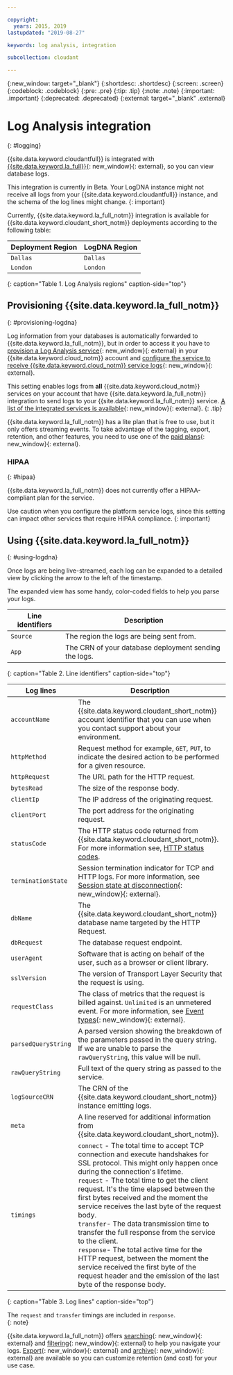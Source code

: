 ```yaml
---

copyright:
  years: 2015, 2019
lastupdated: "2019-08-27"

keywords: log analysis, integration 

subcollection: cloudant

---
```


{:new_window: target="_blank"}
{:shortdesc: .shortdesc}
{:screen: .screen}
{:codeblock: .codeblock}
{:pre: .pre}
{:tip: .tip}
{:note: .note}
{:important: .important}
{:deprecated: .deprecated}
{:external: target="_blank" .external}

<!-- Acrolinx: 2018-05-31 -->

# Log Analysis integration
{: #logging}

{{site.data.keyword.cloudantfull}} is integrated with [{{site.data.keyword.la_full}}](/docs/services/Log-Analysis-with-LogDNA?topic=LogDNA-about){: new_window}{: external}, so you can view database logs.

This integration is currently in Beta. Your LogDNA instance might not receive all logs from your {{site.data.keyword.cloudantfull}} instance, and the schema of the log lines might change.
{: important}

Currently, {{site.data.keyword.la_full_notm}} integration is available for {{site.data.keyword.cloudant_short_notm}} deployments according to the following table:

Deployment Region | LogDNA Region
----------|-----------
`Dallas` | `Dallas`
`London` | `London`
{: caption="Table 1. Log Analysis regions" caption-side="top"}

## Provisioning {{site.data.keyword.la_full_notm}}
{: #provisioning-logdna}

Log information from your databases is automatically forwarded to {{site.data.keyword.la_full_notm}}, but in order to access it you have to [provision a Log Analysis service](/docs/services/Log-Analysis-with-LogDNA?topic=LogDNA-provision){: new_window}{: external} in your {{site.data.keyword.cloud_notm}} account and [configure the service to receive {{site.data.keyword.cloud_notm}} service logs](/docs/services/Log-Analysis-with-LogDNA?topic=LogDNA-config_svc_logs){: new_window}{: external}.

This setting enables logs from **all** {{site.data.keyword.cloud_notm}} services on your account that have {{site.data.keyword.la_full_notm}} integration to send logs to your {{site.data.keyword.la_full_notm}} service. [A list of the integrated services is available](/docs/services/Log-Analysis-with-LogDNA?topic=LogDNA-cloud_services#cloud_services){: new_window}{: external}.
{: .tip}

{{site.data.keyword.la_full_notm}} has a lite plan that is free to use, but it only offers streaming events. To take advantage of the tagging, export, retention, and other features, you need to use one of the [paid plans](/docs/services/Log-Analysis-with-LogDNA?topic=LogDNA-about#overview_pricing_plans){: new_window}{: external}.

### HIPAA 
{: #hipaa}

{{site.data.keyword.la_full_notm}} does not currently offer a HIPAA-compliant plan for the service. 

Use caution when you configure the platform service logs, since this setting can impact other services that require HIPAA compliance.
{: important}

## Using {{site.data.keyword.la_full_notm}}
{: #using-logdna}

Once logs are being live-streamed, each log can be expanded to a detailed view by clicking the arrow to the left of the timestamp.

The expanded view has some handy, color-coded fields to help you parse your logs. 

Line identifiers | Description
-----------------|------------
`Source` | The region the logs are being sent from.
`App` | The CRN of your database deployment sending the logs. 
{: caption="Table 2. Line identifiers" caption-side="top"}

Log lines | Description
----------|------------
`accountName` | The {{site.data.keyword.cloudant_short_notm}} account identifier that you can use when you contact support about your environment. 
`httpMethod` | Request method for example, `GET`, `PUT`, to indicate the desired action to be performed for a given resource.
`httpRequest` | The URL path for the HTTP request. 
`bytesRead`| The size of the response body. 
`clientIp` | The IP address of the originating request. 
`clientPort` | The port address for the originating request. 
`statusCode` | The HTTP status code returned from {{site.data.keyword.cloudant_short_notm}}. For more information see, [HTTP status codes](https://cloud.ibm.com/docs/services/Cloudant?topic=cloudant-http#http-status-codes).
`terminationState` | Session termination indicator for TCP and HTTP logs. For more information, see [Session state at disconnection](https://cbonte.github.io/haproxy-dconv/1.7/configuration.html#8.5){: new_window}{: external}.
`dbName`| The {{site.data.keyword.cloudant_short_notm}} database name targeted by the HTTP Request.  
`dbRequest` | The database request endpoint.
`userAgent` |  Software that is acting on behalf of the user, such as a browser or client library.
`sslVersion` | The version of Transport Layer Security that the request is using. 
`requestClass`| The class of metrics that the request is billed against. `Unlimited` is an unmetered event. For more information, see [Event types](https://cloud.ibm.com/docs/services/Cloudant?topic=cloudant-ibm-cloud-public#event-types){: new_window}{: external}.
`parsedQueryString` | A parsed version showing the breakdown of the parameters passed in the query string. If we are unable to parse the `rawQueryString`, this value will be null.
`rawQueryString` | Full text of the query string as passed to the service.
`logSourceCRN` | The CRN of the {{site.data.keyword.cloudant_short_notm}} instance emitting logs.
`meta`| A line reserved for additional information from {{site.data.keyword.cloudant_short_notm}}.
`timings` |  `connect` - The total time to accept TCP connection and execute handshakes for SSL protocol. This might only happen once during the connection's lifetime. </br> `request` - The total time to get the client request. It's the time elapsed between the first bytes received and the moment the service receives the last byte of the request body. </br> `transfer`- The data transmission time to transfer the full response from the service to the client. </br> `response`- The total active time for the HTTP request, between the moment the service received the first byte of the request header and the emission of the last byte of the response body.
{: caption="Table 3. Log lines" caption-side="top"}

The `request` and `transfer` timings are included in `response`.  
{: note}

{{site.data.keyword.la_full_notm}} offers [searching](/docs/services/Log-Analysis-with-LogDNA?topic=LogDNA-view_logs#view_logs_step6){: new_window}{: external} and [filtering](/docs/services/Log-Analysis-with-LogDNA?topic=LogDNA-view_logs#view_logs_step5){: new_window}{: external} to help you navigate your logs. [Export](/docs/services/Log-Analysis-with-LogDNA?topic=LogDNA-export#export){: new_window}{: external} and [archive](/docs/services/Log-Analysis-with-LogDNA?topic=LogDNA-archiving#archiving){: new_window}{: external} are available so you can customize retention (and cost) for your use case.
